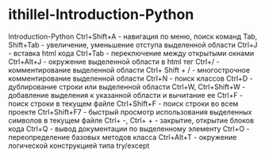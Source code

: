 # ithillel-Introduction-Python
Introduction-Python
Ctrl+Shift+A - навигация по меню, поиск команд
Tab, Shift+Tab - увеличение, уменьшение отступа выделенной области
Ctrl+J - вставка html кода
Ctrl+Tab - переключение между открытыми окнами
Ctrl+Alt+J - окружение выделенной области в html тег
Ctrl+/ - комментирование выделенной области
Ctrl+ Shift + / - многострочное комментирование выделенной области
Ctrl+N - поиск классов
Ctrl+D - дублирование строки или выделенной области
Ctrl+W, Ctrl+Shift+W - добавление выделения к указанной области и вычитание ее
Ctrl+F - поиск строки в текущем файле
Ctrl+Shift+F - поиск строки во всем проекте
Ctrl+Shift+F7 - быстрый просмотр использования выделенных символов в текущем файле
Ctrl+ -, Ctrl+ + - закрытие, открытие блоков кода
Ctrl+Q - вывод документации по выделенному элементу
Ctrl+O - переопределение базовых методов класса
Ctrl+Alt+T - окружение логической конструкцией типа try/except
